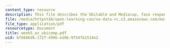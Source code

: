 ```yaml
---
content_type: resource
description: This file describes the Ubitable and Mediacup, face responsive interfaces.
file: /media/https%3A/open-learning-course-data-rc.s3.amazonaws.com/mas-961-ambient-intelligence-spring-2005/bf6686d617274996a10b9754fb1514e2_week5_az_ubicomp.pdf
file_type: application/pdf
resourcetype: Document
title: week5_az_ubicomp.pdf
uid: bf6686d6-1727-4996-a10b-9754fb1514e2
---
```


